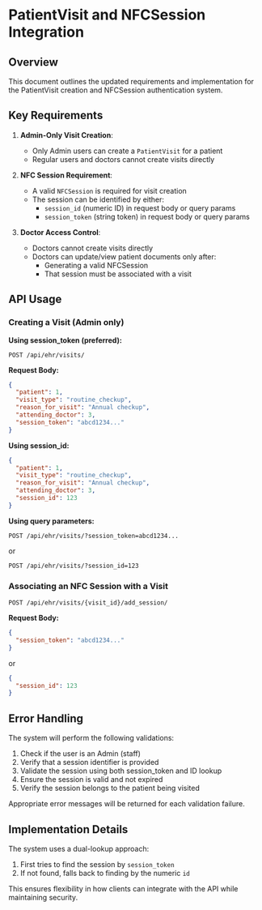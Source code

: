 # PatientVisit and NFCSession Integration

## Overview

This document outlines the updated requirements and implementation for the PatientVisit creation and NFCSession authentication system.

## Key Requirements

1. **Admin-Only Visit Creation**: 
   - Only Admin users can create a `PatientVisit` for a patient
   - Regular users and doctors cannot create visits directly

2. **NFC Session Requirement**:
   - A valid `NFCSession` is required for visit creation
   - The session can be identified by either:
     - `session_id` (numeric ID) in request body or query params
     - `session_token` (string token) in request body or query params

3. **Doctor Access Control**:
   - Doctors cannot create visits directly
   - Doctors can update/view patient documents only after:
     - Generating a valid NFCSession
     - That session must be associated with a visit

## API Usage

### Creating a Visit (Admin only)

**Using session_token (preferred):**
```
POST /api/ehr/visits/
```

**Request Body:**
```json
{
  "patient": 1,
  "visit_type": "routine_checkup",
  "reason_for_visit": "Annual checkup",
  "attending_doctor": 3,
  "session_token": "abcd1234..."
}
```

**Using session_id:**
```json
{
  "patient": 1,
  "visit_type": "routine_checkup",
  "reason_for_visit": "Annual checkup",
  "attending_doctor": 3,
  "session_id": 123
}
```

**Using query parameters:**
```
POST /api/ehr/visits/?session_token=abcd1234...
```
or
```
POST /api/ehr/visits/?session_id=123
```

### Associating an NFC Session with a Visit

```
POST /api/ehr/visits/{visit_id}/add_session/
```

**Request Body:**
```json
{
  "session_token": "abcd1234..."
}
```
or
```json
{
  "session_id": 123
}
```

## Error Handling

The system will perform the following validations:

1. Check if the user is an Admin (staff)
2. Verify that a session identifier is provided
3. Validate the session using both session_token and ID lookup
4. Ensure the session is valid and not expired
5. Verify the session belongs to the patient being visited

Appropriate error messages will be returned for each validation failure.

## Implementation Details

The system uses a dual-lookup approach:
1. First tries to find the session by `session_token`
2. If not found, falls back to finding by the numeric `id`

This ensures flexibility in how clients can integrate with the API while maintaining security.
